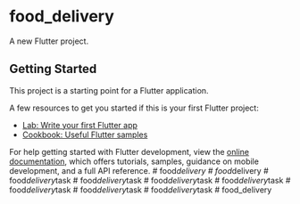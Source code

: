 # food_delivery

A new Flutter project.

## Getting Started

This project is a starting point for a Flutter application.

A few resources to get you started if this is your first Flutter project:

- [Lab: Write your first Flutter app](https://docs.flutter.dev/get-started/codelab)
- [Cookbook: Useful Flutter samples](https://docs.flutter.dev/cookbook)

For help getting started with Flutter development, view the
[online documentation](https://docs.flutter.dev/), which offers tutorials,
samples, guidance on mobile development, and a full API reference.
#   f o o d _ d e l i v e r y  
 #   f o o d _ d e l i v e r y  
 #   f o o d _ d e l i v e r y _ t a s k  
 #   f o o d _ d e l i v e r y _ t a s k  
 #   f o o d _ d e l i v e r y _ t a s k  
 #   f o o d _ d e l i v e r y _ t a s k  
 #   f o o d _ d e l i v e r y _ t a s k  
 #   f o o d _ d e l i v e r y _ t a s k  
 #   f o o d _ d e l i v e r y _ t a s k  
 #   f o o d _ d e l i v e r y  
 